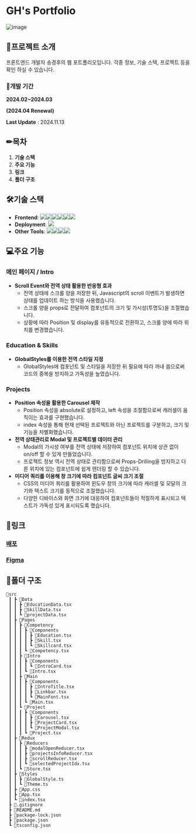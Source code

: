 # GH's Portfolio
![image](https://github.com/KingGyeongHoo/portfolio/assets/117385050/b1970a13-7c4e-4375-9438-5633c6fd0758)

## 📃프로젝트 소개

프론트엔드 개발자 송경후의 웹 포트폴리오입니다.
각종 정보, 기술 스택, 프로젝트 등을 확인 하실 수 있습니다.

### 📆개발 기간
**2024.02~2024.03**

**(2024.04 Renewal)**

**Last Update** : 2024.11.13

## ✏목차
1. **기술 스택**
2. **주요 기능**
3. **링크**
4. **폴더 구조**

## 🛠기술 스택
- **Frontend**: <img src="https://img.shields.io/badge/TypeScript-3178C6?style=for-the-badge&logo=TypeScript&logoColor=white"><img src="https://img.shields.io/badge/html5-E34F26?style=for-the-badge&logo=html5&logoColor=white"><img src="https://img.shields.io/badge/css-1572B6?style=for-the-badge&logo=css3&logoColor=white"><img src="https://img.shields.io/badge/react-61DAFB?style=for-the-badge&logo=react&logoColor=black"><img src="https://img.shields.io/badge/Styledcomponents-DB7093?style=for-the-badge&logo=styledcomponents&logoColor=white"><img src="https://img.shields.io/badge/redux-764ABC?style=for-the-badge&logo=redux&logoColor=white">
- **Deployment**: <img src="https://img.shields.io/badge/netlify-00C7B7?style=for-the-badge&logo=netlify&logoColor=white">
- **Other Tools**: <img src="https://img.shields.io/badge/git-F05032?style=for-the-badge&logo=git&logoColor=white"><img src="https://img.shields.io/badge/github-181717?style=for-the-badge&logo=github&logoColor=white"><img src="https://img.shields.io/badge/figma-F24E1E?style=for-the-badge&logo=figma&logoColor=white"><img src="https://img.shields.io/badge/photoshop-31A8FF?style=for-the-badge&logo=adobephotoshop&logoColor=white">

## 💻주요 기능

### 메인 페이지 / Intro
 - **Scroll Event와 전역 상태 활용한 반응형 효과**
   - 전역 상태에 스크롤 양을 저장한 뒤, Javascript의 scroll 이벤트가 발생하면 상태를 업데이트 하는 방식을 사용했습니다.
   - 스크롤 양을 props로 전달하여 컴포넌트의 크기 및 가시성(투명도)을 조절했습니다.
   - 상황에 따라 Position 및 display를 유동적으로 전환하고, 스크롤 양에 따라 위치를 변경했습니다.
###  Education & Skills
 - **GlobalStyles를 이용한 전역 스타일 지정**
   - GlobalStyles에 컴포넌트 및 스타일을 저장한 뒤 필요에 따라 꺼내 씀으로써 코드의 중복을 방지하고 가독성을 높였습니다.
### Projects
 - **Position 속성을 활용한 Carousel 제작**
   - Position 속성을 absolute로 설정하고, left 속성을 조절함으로써 캐러셀이 움직이는 효과를 구현했습니다.
   - index 속성을 통해 현재 선택된 프로젝트와 아닌 프로젝트를 구분하고, 크기 및 기능을 차별화했습니다.
 - **전역 상태관리로 Modal 및 프로젝트별 데이터 관리**
   - Modal의 가시성 여부를 전역 상태에 저장하여 컴포넌트 위치에 상관 없이 on/off 할 수 있게 만들었습니다.
   - 프로젝트 정보 역시 전역 상태로 관리함으로써 Props-Drilling을 방지하고 다른 위치에 있는 컴포넌트에 쉽게 렌더링 할 수 있습니다.
 - **미디어 쿼리를 이용해 창 크기에 따라 컴포넌트 글씨 크기 조절**
   - CSS의 미디어 쿼리를 활용하여 윈도우 창의 크기에 따라 캐러셀 및 모달의 크기와 텍스트 크기를 동적으로 조절했습니다.
   - 다양한 디바이스와 화면 크기에 대응하여 컴포넌트들이 적절하게 표시되고 텍스트가 가독성 있게 표시되도록 했습니다.

## 📎링크
### [배포](https://ghsong.me/)
### [Figma](https://www.figma.com/file/hlUe473MkhgZR6NyhG7Nx8/Portfolio?type=design&node-id=62%3A14&mode=design&t=pkHbpdN6TtxdqW8M-1)

## 📁폴더 구조
```
📂src
 ┃ ┣ 📂Data
 ┃ ┃ ┣ 📜EducationData.tsx
 ┃ ┃ ┣ 📜SkillData.tsx
 ┃ ┃ ┗ 📜projectData.tsx
 ┃ ┣ 📂Pages
 ┃ ┃ ┣ 📂Competency
 ┃ ┃ ┃ ┣ 📂Components
 ┃ ┃ ┃ ┃ ┣ 📜Education.tsx
 ┃ ┃ ┃ ┃ ┣ 📜Skill.tsx
 ┃ ┃ ┃ ┃ ┗ 📜Skillcard.tsx
 ┃ ┃ ┃ ┗ 📜Competency.tsx
 ┃ ┃ ┣ 📂Intro
 ┃ ┃ ┃ ┣ 📂Components
 ┃ ┃ ┃ ┃ ┗ 📜IntroCard.tsx
 ┃ ┃ ┃ ┗ 📜Intro.tsx
 ┃ ┃ ┣ 📂Main
 ┃ ┃ ┃ ┣ 📂Components
 ┃ ┃ ┃ ┃ ┣ 📜IntroTitle.tsx
 ┃ ┃ ┃ ┃ ┣ 📜Linkbar.tsx
 ┃ ┃ ┃ ┃ ┗ 📜MainFont.tsx
 ┃ ┃ ┃ ┗ 📜Main.tsx
 ┃ ┃ ┗ 📂Project
 ┃ ┃ ┃ ┣ 📂Components
 ┃ ┃ ┃ ┃ ┣ 📜Carousel.tsx
 ┃ ┃ ┃ ┃ ┣ 📜ProjectCard.tsx
 ┃ ┃ ┃ ┃ ┗ 📜ProjectModal.tsx
 ┃ ┃ ┃ ┗ 📜Project.tsx
 ┃ ┣ 📂Redux
 ┃ ┃ ┣ 📂Reducers
 ┃ ┃ ┃ ┣ 📜modalOpenReducer.tsx
 ┃ ┃ ┃ ┣ 📜projectsInfoReducer.tsx
 ┃ ┃ ┃ ┣ 📜scrollReducer.tsx
 ┃ ┃ ┃ ┗ 📜selectedProjectIdx.tsx
 ┃ ┃ ┗ 📜Store.tsx
 ┃ ┣ 📂Styles
 ┃ ┃ ┣ 📜GlobalStyle.ts
 ┃ ┃ ┗ 📜Theme.ts
 ┃ ┣ 📜App.css
 ┃ ┣ 📜App.tsx
 ┃ ┗ 📜index.tsx
 ┣ 📜.gitignore
 ┣ 📜README.md
 ┣ 📜package-lock.json
 ┣ 📜package.json
 ┗ 📜tsconfig.json
  ```
